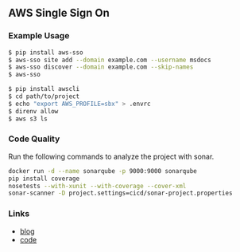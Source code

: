 ## AWS Single Sign On

### Example Usage
``` sh
$ pip install aws-sso
$ aws-sso site add --domain example.com --username msdocs
$ aws-sso discover --domain example.com --skip-names
$ aws-sso
```

``` sh
$ pip install awscli
$ cd path/to/project
$ echo "export AWS_PROFILE=sbx" > .envrc
$ direnv allow
$ aws s3 ls
```

### Code Quality
Run the following commands to analyze the project with sonar.
``` sh
docker run -d --name sonarqube -p 9000:9000 sonarqube
pip install coverage
nosetests --with-xunit --with-coverage --cover-xml
sonar-scanner -D project.settings=cicd/sonar-project.properties
```

### Links
- [blog][blog]
- [code][code]

[blog]: https://aws.amazon.com/premiumsupport/knowledge-center/adfs-grant-ad-access-api-cli/
[code]: https://awsiammedia.s3.amazonaws.com/public/sample/SAMLAPICLIADFS/0192721658_1562696757_blogversion_samlapi_python3.py